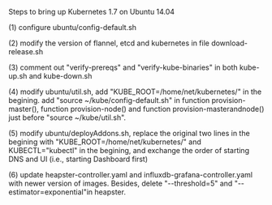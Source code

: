 Steps to bring up Kubernetes 1.7 on Ubuntu 14.04

(1) configure ubuntu/config-default.sh

(2) modify the version of flannel, etcd and kubernetes in file download-release.sh

(3) comment out "verify-prereqs" and "verify-kube-binaries" in both kube-up.sh and kube-down.sh

(4) modify ubuntu/util.sh, add "KUBE_ROOT=/home/net/kubernetes/" in the begining. add "source ~/kube/config-default.sh" in function provision-master(), function provision-node() and function provision-masterandnode() just before "source ~/kube/util.sh".

(5) modify ubuntu/deployAddons.sh, replace the original two lines in the begining with "KUBE_ROOT=/home/net/kubernetes/" and KUBECTL="kubectl" in the begining, and exchange the order of starting DNS and UI (i.e., starting Dashboard first)

(6) update heapster-controller.yaml and influxdb-grafana-controller.yaml with newer version of images. Besides, delete "--threshold=5" and "--estimator=exponential"in heapster.
